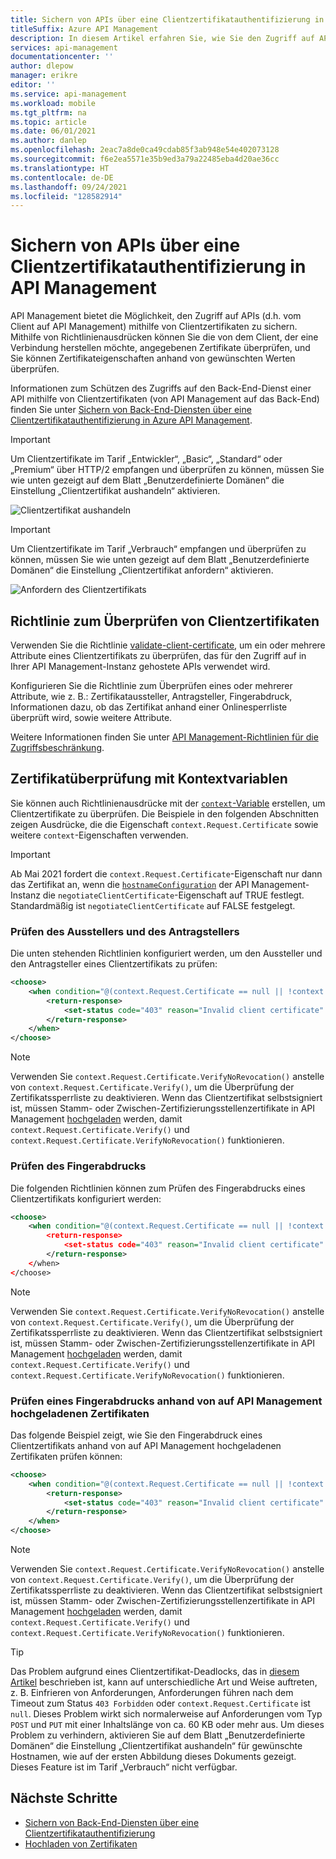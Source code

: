 ```yaml
---
title: Sichern von APIs über eine Clientzertifikatauthentifizierung in API Management
titleSuffix: Azure API Management
description: In diesem Artikel erfahren Sie, wie Sie den Zugriff auf APIs mithilfe von Clientzertifikaten sichern. Eingehende Zertifikate können mit Richtlinienausdrücken überprüft werden.
services: api-management
documentationcenter: ''
author: dlepow
manager: erikre
editor: ''
ms.service: api-management
ms.workload: mobile
ms.tgt_pltfrm: na
ms.topic: article
ms.date: 06/01/2021
ms.author: danlep
ms.openlocfilehash: 2eac7a8de0ca49cdab85f3ab948e54e402073128
ms.sourcegitcommit: f6e2ea5571e35b9ed3a79a22485eba4d20ae36cc
ms.translationtype: HT
ms.contentlocale: de-DE
ms.lasthandoff: 09/24/2021
ms.locfileid: "128582914"
---
```

# <a name="how-to-secure-apis-using-client-certificate-authentication-in-api-management"></a>Sichern von APIs über eine Clientzertifikatauthentifizierung in API Management

API Management bietet die Möglichkeit, den Zugriff auf APIs (d.h. vom Client auf API Management) mithilfe von Clientzertifikaten zu sichern. Mithilfe von Richtlinienausdrücken können Sie die von dem Client, der eine Verbindung herstellen möchte, angegebenen Zertifikate überprüfen, und Sie können Zertifikateigenschaften anhand von gewünschten Werten überprüfen.

Informationen zum Schützen des Zugriffs auf den Back-End-Dienst einer API mithilfe von Clientzertifikaten (von API Management auf das Back-End) finden Sie unter [Sichern von Back-End-Diensten über eine Clientzertifikatauthentifizierung in Azure API Management](./api-management-howto-mutual-certificates.md).

> [!IMPORTANT]
> Um Clientzertifikate im Tarif „Entwickler“, „Basic“, „Standard“ oder „Premium“ über HTTP/2 empfangen und überprüfen zu können, müssen Sie wie unten gezeigt auf dem Blatt „Benutzerdefinierte Domänen“ die Einstellung „Clientzertifikat aushandeln“ aktivieren.

![Clientzertifikat aushandeln](./media/api-management-howto-mutual-certificates-for-clients/negotiate-client-certificate.png)

> [!IMPORTANT]
> Um Clientzertifikate im Tarif „Verbrauch“ empfangen und überprüfen zu können, müssen Sie wie unten gezeigt auf dem Blatt „Benutzerdefinierte Domänen“ die Einstellung „Clientzertifikat anfordern“ aktivieren.

![Anfordern des Clientzertifikats](./media/api-management-howto-mutual-certificates-for-clients/request-client-certificate.png)

## <a name="policy-to-validate-client-certificates"></a>Richtlinie zum Überprüfen von Clientzertifikaten

Verwenden Sie die Richtlinie [validate-client-certificate](api-management-access-restriction-policies.md#validate-client-certificate), um ein oder mehrere Attribute eines Clientzertifikats zu überprüfen, das für den Zugriff auf in Ihrer API Management-Instanz gehostete APIs verwendet wird.

Konfigurieren Sie die Richtlinie zum Überprüfen eines oder mehrerer Attribute, wie z. B.: Zertifikataussteller, Antragsteller, Fingerabdruck, Informationen dazu, ob das Zertifikat anhand einer Onlinesperrliste überprüft wird, sowie weitere Attribute.

Weitere Informationen finden Sie unter [API Management-Richtlinien für die Zugriffsbeschränkung](api-management-access-restriction-policies.md).

## <a name="certificate-validation-with-context-variables"></a>Zertifikatüberprüfung mit Kontextvariablen

Sie können auch Richtlinienausdrücke mit der [`context`-Variable](api-management-policy-expressions.md#ContextVariables) erstellen, um Clientzertifikate zu überprüfen. Die Beispiele in den folgenden Abschnitten zeigen Ausdrücke, die die Eigenschaft `context.Request.Certificate` sowie weitere `context`-Eigenschaften verwenden.

> [!IMPORTANT]
> Ab Mai 2021 fordert die `context.Request.Certificate`-Eigenschaft nur dann das Zertifikat an, wenn die [`hostnameConfiguration`](/rest/api/apimanagement/2020-12-01/api-management-service/create-or-update#hostnameconfiguration) der API Management-Instanz die `negotiateClientCertificate`-Eigenschaft auf TRUE festlegt. Standardmäßig ist `negotiateClientCertificate` auf FALSE festgelegt.

### <a name="checking-the-issuer-and-subject"></a>Prüfen des Ausstellers und des Antragstellers

Die unten stehenden Richtlinien konfiguriert werden, um den Aussteller und den Antragsteller eines Clientzertifikats zu prüfen:

```xml
<choose>
    <when condition="@(context.Request.Certificate == null || !context.Request.Certificate.Verify() || context.Request.Certificate.Issuer != "trusted-issuer" || context.Request.Certificate.SubjectName.Name != "expected-subject-name")" >
        <return-response>
            <set-status code="403" reason="Invalid client certificate" />
        </return-response>
    </when>
</choose>
```

> [!NOTE]
> Verwenden Sie `context.Request.Certificate.VerifyNoRevocation()` anstelle von `context.Request.Certificate.Verify()`, um die Überprüfung der Zertifikatssperrliste zu deaktivieren.
> Wenn das Clientzertifikat selbstsigniert ist, müssen Stamm- oder Zwischen-Zertifizierungsstellenzertifikate in API Management [hochgeladen](api-management-howto-ca-certificates.md) werden, damit `context.Request.Certificate.Verify()` und `context.Request.Certificate.VerifyNoRevocation()` funktionieren.

### <a name="checking-the-thumbprint"></a>Prüfen des Fingerabdrucks

Die folgenden Richtlinien können zum Prüfen des Fingerabdrucks eines Clientzertifikats konfiguriert werden:

```xml
<choose>
    <when condition="@(context.Request.Certificate == null || !context.Request.Certificate.Verify() || context.Request.Certificate.Thumbprint != "DESIRED-THUMBPRINT-IN-UPPER-CASE")" >
        <return-response>
            <set-status code="403" reason="Invalid client certificate" />
        </return-response>
    </when>
</choose>
```

> [!NOTE]
> Verwenden Sie `context.Request.Certificate.VerifyNoRevocation()` anstelle von `context.Request.Certificate.Verify()`, um die Überprüfung der Zertifikatssperrliste zu deaktivieren.
> Wenn das Clientzertifikat selbstsigniert ist, müssen Stamm- oder Zwischen-Zertifizierungsstellenzertifikate in API Management [hochgeladen](api-management-howto-ca-certificates.md) werden, damit `context.Request.Certificate.Verify()` und `context.Request.Certificate.VerifyNoRevocation()` funktionieren.

### <a name="checking-a-thumbprint-against-certificates-uploaded-to-api-management"></a>Prüfen eines Fingerabdrucks anhand von auf API Management hochgeladenen Zertifikaten

Das folgende Beispiel zeigt, wie Sie den Fingerabdruck eines Clientzertifikats anhand von auf API Management hochgeladenen Zertifikaten prüfen können:

```xml
<choose>
    <when condition="@(context.Request.Certificate == null || !context.Request.Certificate.Verify()  || !context.Deployment.Certificates.Any(c => c.Value.Thumbprint == context.Request.Certificate.Thumbprint))" >
        <return-response>
            <set-status code="403" reason="Invalid client certificate" />
        </return-response>
    </when>
</choose>

```

> [!NOTE]
> Verwenden Sie `context.Request.Certificate.VerifyNoRevocation()` anstelle von `context.Request.Certificate.Verify()`, um die Überprüfung der Zertifikatssperrliste zu deaktivieren.
> Wenn das Clientzertifikat selbstsigniert ist, müssen Stamm- oder Zwischen-Zertifizierungsstellenzertifikate in API Management [hochgeladen](api-management-howto-ca-certificates.md) werden, damit `context.Request.Certificate.Verify()` und `context.Request.Certificate.VerifyNoRevocation()` funktionieren.

> [!TIP]
> Das Problem aufgrund eines Clientzertifikat-Deadlocks, das in [diesem Artikel](https://techcommunity.microsoft.com/t5/Networking-Blog/HTTPS-Client-Certificate-Request-freezes-when-the-Server-is/ba-p/339672) beschrieben ist, kann auf unterschiedliche Art und Weise auftreten, z. B. Einfrieren von Anforderungen, Anforderungen führen nach dem Timeout zum Status `403 Forbidden` oder `context.Request.Certificate` ist `null`. Dieses Problem wirkt sich normalerweise auf Anforderungen vom Typ `POST` und `PUT` mit einer Inhaltslänge von ca. 60 KB oder mehr aus.
> Um dieses Problem zu verhindern, aktivieren Sie auf dem Blatt „Benutzerdefinierte Domänen“ die Einstellung „Clientzertifikat aushandeln“ für gewünschte Hostnamen, wie auf der ersten Abbildung dieses Dokuments gezeigt. Dieses Feature ist im Tarif „Verbrauch“ nicht verfügbar.

## <a name="next-steps"></a>Nächste Schritte

-   [Sichern von Back-End-Diensten über eine Clientzertifikatauthentifizierung](./api-management-howto-mutual-certificates.md)
-   [Hochladen von Zertifikaten](./api-management-howto-mutual-certificates.md)
